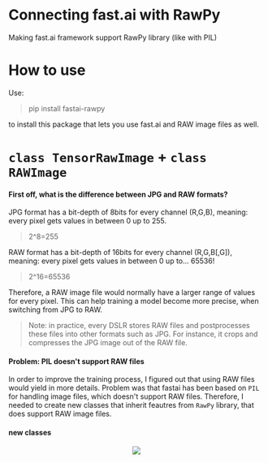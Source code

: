 # Connecting fast.ai with RawPy
Making fast.ai framework support RawPy library (like with PIL)

# How to use
Use:

> pip install fastai-rawpy

to install this package that lets you use fast.ai and RAW image files as well.

# `class TensorRawImage` + `class RAWImage`
#### First off, what is the difference between JPG and RAW formats?
JPG format has a bit-depth of 8bits for every channel (R,G,B), meaning: every pixel gets values in between 0 up to 255.
> 2^8=255
  
RAW format has a bit-depth of 16bits for every channel (R,G,B[,G]), meaning: every pixel gets values in between 0 up to... 65536!
> 2^16=65536

Therefore, a RAW image file would normally have a larger range of values for every pixel. This can help training a model become more precise, when switching from JPG to RAW.
> Note: in practice, every DSLR stores RAW files and postprocesses these files into other formats such as JPG. For instance, it crops and compresses the JPG image out of the RAW file.

#### Problem: PIL doesn't support RAW files
  
In order to improve the training process, I figured out that using RAW files would yield in more details. Problem was that fastai has been based on `PIL` for handling image files, which doesn't support RAW files. Therefore, I needed to create new classes that inherit feautres from `RawPy` library, that does support RAW image files.
  
#### new classes
<p align="center">
  <img src="./SVGs/TensorRawImage__.svg">
</p>
